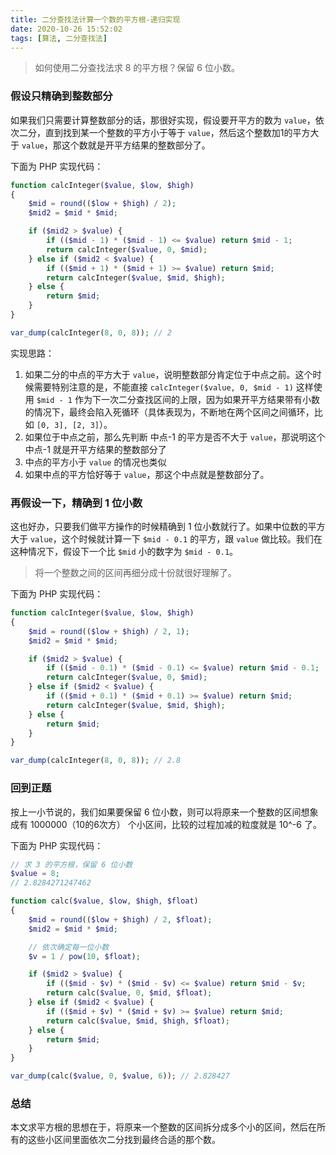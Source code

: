 ```yaml
---
title: 二分查找法计算一个数的平方根-递归实现
date: 2020-10-26 15:52:02
tags: [算法, 二分查找法]
---
```


> 如何使用二分查找法求 8 的平方根？保留 6 位小数。

### 假设只精确到整数部分

如果我们只需要计算整数部分的话，那很好实现，假设要开平方的数为 `value`，依次二分，直到找到某一个整数的平方小于等于 `value`，然后这个整数加1的平方大于 `value`，那这个数就是开平方结果的整数部分了。

下面为 PHP 实现代码： 

```PHP
function calcInteger($value, $low, $high)
{
    $mid = round(($low + $high) / 2);
    $mid2 = $mid * $mid;

    if ($mid2 > $value) {
        if (($mid - 1) * ($mid - 1) <= $value) return $mid - 1;
        return calcInteger($value, 0, $mid);
    } else if ($mid2 < $value) {
        if (($mid + 1) * ($mid + 1) >= $value) return $mid;
        return calcInteger($value, $mid, $high);
    } else {
        return $mid;
    }
}

var_dump(calcInteger(8, 0, 8)); // 2
```

实现思路：

1. 如果二分的中点的平方大于 `value`，说明整数部分肯定位于中点之前。这个时候需要特别注意的是，不能直接 `calcInteger($value, 0, $mid - 1)` 这样使用 `$mid - 1` 作为下一次二分查找区间的上限，因为如果开平方结果带有小数的情况下，最终会陷入死循环（具体表现为，不断地在两个区间之间循环，比如 `[0, 3], [2, 3]`）。
2. 如果位于中点之前，那么先判断 中点-1 的平方是否不大于 `value`，那说明这个 中点-1 就是开平方结果的整数部分了
3. 中点的平方小于 `value` 的情况也类似
4. 如果中点的平方恰好等于 `value`，那这个中点就是整数部分了。


### 再假设一下，精确到 1 位小数

这也好办，只要我们做平方操作的时候精确到 1 位小数就行了。如果中位数的平方大于 `value`，这个时候就计算一下 `$mid - 0.1` 的平方，跟 `value` 做比较。我们在这种情况下，假设下一个比 `$mid` 小的数字为 `$mid - 0.1`。

> 将一个整数之间的区间再细分成十份就很好理解了。

下面为 PHP 实现代码：

```PHP
function calcInteger($value, $low, $high)
{
    $mid = round(($low + $high) / 2, 1);
    $mid2 = $mid * $mid;

    if ($mid2 > $value) {
        if (($mid - 0.1) * ($mid - 0.1) <= $value) return $mid - 0.1;
        return calcInteger($value, 0, $mid);
    } else if ($mid2 < $value) {
        if (($mid + 0.1) * ($mid + 0.1) >= $value) return $mid;
        return calcInteger($value, $mid, $high);
    } else {
        return $mid;
    }
}

var_dump(calcInteger(8, 0, 8)); // 2.8
```


### 回到正题

按上一小节说的，我们如果要保留 6 位小数，则可以将原来一个整数的区间想象成有 1000000（10的6次方） 个小区间，比较的过程加减的粒度就是 10^-6 了。

下面为 PHP 实现代码：

```PHP
// 求 3 的平方根，保留 6 位小数
$value = 8;
// 2.8284271247462

function calc($value, $low, $high, $float)
{
    $mid = round(($low + $high) / 2, $float);
    $mid2 = $mid * $mid;

    // 依次确定每一位小数
    $v = 1 / pow(10, $float);

    if ($mid2 > $value) {
        if (($mid - $v) * ($mid - $v) <= $value) return $mid - $v;
        return calc($value, 0, $mid, $float);
    } else if ($mid2 < $value) {
        if (($mid + $v) * ($mid + $v) >= $value) return $mid;
        return calc($value, $mid, $high, $float);
    } else {
        return $mid;
    }
}

var_dump(calc($value, 0, $value, 6)); // 2.828427
```

### 总结

本文求平方根的思想在于，将原来一个整数的区间拆分成多个小的区间，然后在所有的这些小区间里面依次二分找到最终合适的那个数。
